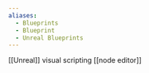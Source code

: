 ```yaml
---
aliases:
  - Blueprints
  - Blueprint
  - Unreal Blueprints
---
```

[[Unreal]] visual scripting [[node editor]]